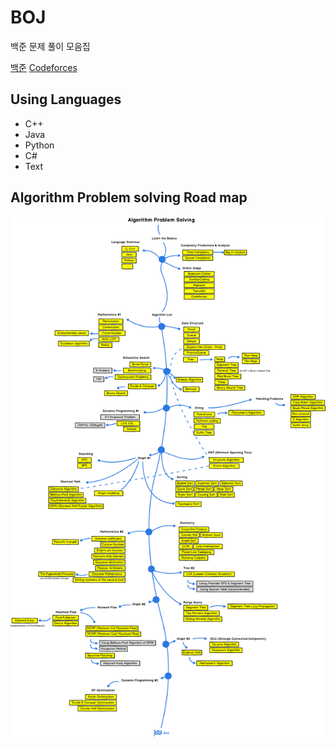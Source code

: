# BOJ
백준 문제 풀이 모음집

[백준](https://www.acmicpc.net/user/zalcls9512) [Codeforces](https://codeforces.com/profile/s4ng)

## Using Languages
- C++
- Java
- Python
- C#
- Text

## Algorithm Problem solving Road map


![roadMap](./PSRoadmap.png)
